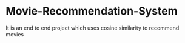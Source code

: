 # Movie-Recommendation-System
It is an end to end project which uses cosine similarity to recommend movies
